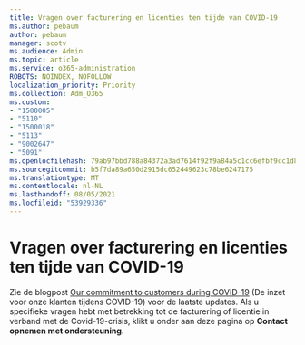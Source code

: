 ```yaml
---
title: Vragen over facturering en licenties ten tijde van COVID-19
ms.author: pebaum
author: pebaum
manager: scotv
ms.audience: Admin
ms.topic: article
ms.service: o365-administration
ROBOTS: NOINDEX, NOFOLLOW
localization_priority: Priority
ms.collection: Adm_O365
ms.custom:
- "1500005"
- "5110"
- "1500018"
- "5113"
- "9002647"
- "5091"
ms.openlocfilehash: 79ab97bbd788a84372a3ad7614f92f9a84a5c1cc6efbf9cc1d838858672a9ef9
ms.sourcegitcommit: b5f7da89a650d2915dc652449623c78be6247175
ms.translationtype: MT
ms.contentlocale: nl-NL
ms.lasthandoff: 08/05/2021
ms.locfileid: "53929336"
---
```

# <a name="covid-19-billing-and-license-questions"></a>Vragen over facturering en licenties ten tijde van COVID-19

Zie de blogpost [Our commitment to customers during COVID-19](https://www.microsoft.com/microsoft-365/blog/2020/03/05/our-commitment-to-customers-during-covid-19/) (De inzet voor onze klanten tijdens COVID-19) voor de laatste updates.  Als u specifieke vragen hebt met betrekking tot de facturering of licentie in verband met de Covid-19-crisis, klikt u onder aan deze pagina op **Contact opnemen met ondersteuning**.
